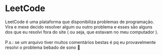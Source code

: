 # LeetCode
LeetCode é uma plataforma que disponibiliza problemas de programação. Vira e mexe decido resolver algum ou outro problema e esses são alguns dos que eu resolvi fora do site ( ou seja, que estavam no meu computador ).
<br><br>
P.s.: se um arquivo tiver muitos comentários bestas é pq eu provavelmente resolvi o problema bebado de sono 🥰
